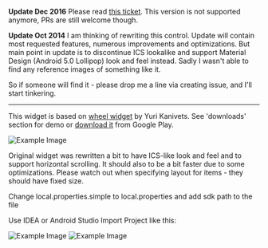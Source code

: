 **Update Dec 2016**
Please read [this ticket](https://github.com/ai212983/android-spinnerwheel/issues/77).
This version is not supported anymore, PRs are still welcome though.

**Update Oct 2014** I am thinking of rewriting this control. Update will contain most requested features, numerous improvements and optimizations. But main point in update is to discontinue ICS lookalike and support Material Design (Android 5.0 Lollipop) look and feel instead. Sadly I wasn't able to find any reference images of something like it. 

So if someone will find it - please drop me a line via creating issue, and I'll start tinkering.

---

This widget is based on [wheel widget][1] by Yuri Kanivets. See 'downloads' section for demo or [download it][2] from Google Play.

![Example Image][3]

Original widget was rewritten a bit to have ICS-like look and feel and to support horizontal scrolling.
It should also to be a bit faster due to some optimizations.
Please watch out when specifying layout for items - they should have fixed size.



Change local.properties.simple to local.properties and add sdk path to the file

Use IDEA or Android Studio Import Project like this:

![Example Image][4]
![Example Image][5]


 [1]: http://code.google.com/p/android-wheel/
 [2]: https://play.google.com/store/apps/details?id=antistatic.spinnerwheel.demo
 [3]: https://github.com/ai212983/android-spinnerwheel/raw/master/.assets/screenshot_00.png
 [4]: https://github.com/jiechic/android-spinnerwheel/raw/master/.assets/screenshot_01.png
 [5]: https://github.com/jiechic/android-spinnerwheel/raw/master/.assets/screenshot_02.png
